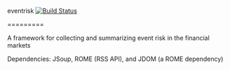 eventrisk [![Build Status](https://travis-ci.org/commonlisp/eventrisk.png)](https://travis-ci.org/commonlisp/eventrisk)

=========

A framework for collecting and summarizing event risk in the financial markets

Dependencies: JSoup, ROME (RSS API), and JDOM (a ROME dependency)
